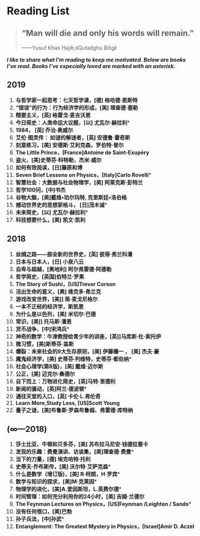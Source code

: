 #  Reading List

> ## “Man will die and only his words will remain.”
>
> ——Yusuf Khas Hajib,《Qutadghu Bilig》


 ***I like to share what I’m reading to keep me motivated. Below are books I’ve read. Books I’ve especially loved are marked with an asterisk.***

## 2019

1. **与哲学家一起思考：七天哲学课，[德] 格哈德·恩斯特** 
2. **“错误”的行为：行为经济学的形成，[美] 理查德·塞勒** 
3. **精要主义，[英] 格雷戈·麦吉沃恩** 
4. **今日简史：人类命运大议题，[以] 尤瓦尔·赫拉利**\*
5. **1984， [英] 乔治·奥威尔** 
6. **艾伦·图灵传： 如谜的解谜者，[英] 安德鲁·霍奇斯**
7. **刻意练习，[美] 安德斯·艾利克森，罗伯特·普尔**
8. **The Little Prince，[France]Antoine de Saint-Exupéry**
9. **盗火，[美]史蒂芬·科特勒，杰米·威尔** 
10. **如何有效阅读，[日]藤原和博** 
11. **Seven Brief Lessons on Physics，[Italy]Carlo Rovelli**\* 
12. **智慧社会：大数据与社会物理学，[美] 阿莱克斯·彭特兰**
13. **哲学100问，[中]书杰**
14. **谷物大脑，[美]戴维•珀尔玛特, 克里斯廷•洛伯格**
15. **撼动世界史的思想家格斗， [日]茂木诚**\*
16. **未来简史，[以] 尤瓦尔·赫拉利**\* 
17. **科技想要什么，[美] 凯文·凯利**


## **2018**

1. **丝绸之路——部全新的世界史，[英] 彼得·弗兰科潘**
2. **日本与日本人，[日] 小泉八云**
3. **自卑与超越，[奥地利] 阿尔弗雷德·阿德勒**
4. **哲学简史，[英国]伯特兰·罗素**
5. **The Story of Sushi，[US]Trevor Corson**
6. **活出生命的意义，[奥] 维克多·弗兰克**
7. **游戏改变世界，[美]] 简·麦戈尼格尔** 
8. **一本不正经的经济学，斯凯恩** 
9. **为什么是以色列，[美] 米切尔·巴德**
10. **常识，[美]] 托马斯·潘恩** 
11. **货币战争，[中]宋鸿兵**\*
12. **神奇的数学：牛津教授给青少年的讲座，[英]]马库斯·杜·索托伊** 
13. **微习惯，[美]斯蒂芬·盖斯**
14. **爆裂：未来社会的9大生存原则，[美] 伊藤穰一 ， [美] 杰夫·豪** 
15. **魔鬼经济学，[美] 史蒂芬·列维特，史蒂芬·都伯纳**\* 
16. **社会心理学(第8版)，[美] 戴维·迈尔斯** 
17. **公正，[美] 迈克尔·桑德尔** 
18. **自下而上：万物进化简史，[英]马特·里德利**
19. **新闻的骚动，[英]阿兰·德波顿**\*
20. **通往天堂的入口，[英] 卡伦·L.弗伦奇**
21. **Learn More,Study Less, [US]Scott Young**
22. **量子之谜，[美]布鲁斯·罗森布鲁姆、弗雷德·库特纳**


## **(∞—2018)**

1. **莎士比亚、牛顿和贝多芬，[美] 苏布拉马尼安·钱德拉塞卡**  
2. **发现的乐趣：费曼演讲、访谈集，[美]理查德·费曼**\* 
3. **当下的力量，[德] 埃克哈特·托利** 
4. **史蒂夫·乔布斯传，[美] 沃尔特·艾萨克森**\* 
5. **什么是数学（增订版)，[美] R·柯朗，H·罗宾**\*
6. **数学与知识的探求，[美]M·克莱因**\*
7. **物理学的进化，[美]A.爱因斯坦，L.英费尔德**\*
8. **时间管理：如何充分利用你的24小时，[美] 吉姆·兰德尔**
9. **The Feynman Lectures on Physics，[US]Feynman /Leighton / Sands**\*
10. **没有任何借口，[美]巴勃**
11. **孙子兵法，[中]孙武**\*
12. **Entanglement: The Greatest Mystery in Physics，[Israel]Amir D. Aczel**
